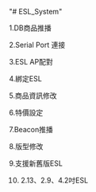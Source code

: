 "# ESL_System" 

1.DB商品推播  

2.Serial Port 連接  

3.ESL AP配對

4.綁定ESL

5.商品資訊修改

6.特價設定

7.Beacon推播

8.版型修改

9.支援新舊版ESL

10. 2.13、2.9、4.2吋ESL
